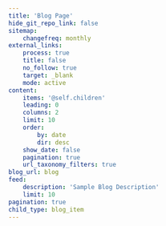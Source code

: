 ```yaml
---
title: 'Blog Page'
hide_git_repo_link: false
sitemap:
    changefreq: monthly
external_links:
    process: true
    title: false
    no_follow: true
    target: _blank
    mode: active
content:
    items: '@self.children'
    leading: 0
    columns: 2
    limit: 10
    order:
        by: date
        dir: desc
    show_date: false
    pagination: true
    url_taxonomy_filters: true
blog_url: blog
feed:
    description: 'Sample Blog Description'
    limit: 10
pagination: true
child_type: blog_item
---
```


